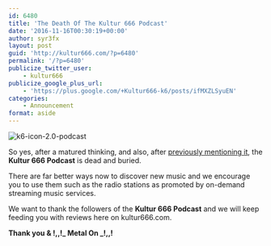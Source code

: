 ```yaml
---
id: 6480
title: 'The Death Of The Kultur 666 Podcast'
date: '2016-11-16T00:30:19+00:00'
author: syr3fx
layout: post
guid: 'http://kultur666.com/?p=6480'
permalink: '/?p=6480'
publicize_twitter_user:
    - kultur666
publicize_google_plus_url:
    - 'https://plus.google.com/+Kultur666-k6/posts/ifMXZLSyuEN'
categories:
    - Announcement
format: aside
---
```


![k6-icon-2.0-podcast](http://localhost:8080/wp-content/uploads/2016/07/k6-icon-2-0-podcast.png)

So yes, after a matured thinking, and also, after [previously mentioning it](http://kultur666.com/2016/11/09/no-kultur-666-podcast-episode-this-week/), the **Kultur 666 Podcast** is dead and buried.

There are far better ways now to discover new music and we encourage you to use them such as the radio stations as promoted by on-demand streaming music services.

We want to thank the followers of the **Kultur 666 Podcast** and we will keep feeding you with reviews here on kultur666.com.

**Thank you &amp; !,,!\_ Metal On \_!,,!**